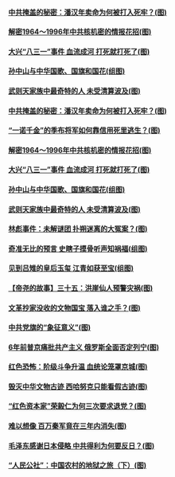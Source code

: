 #### [中共掩盖的秘密：潘汉年卖命为何被打入死牢？(图)](../pages/p6/1000090.md?t=03130306) 
#### [解密1964～1996年中共核机密的情报花招(图)](../pages/p6/1000308.md?t=03130306) 
#### [大兴“八三一”事件 血流成河 打死就打死了(图)](../pages/p6/999224.md?t=03130306) 
#### [孙中山与中华国歌、国旗和国花(组图)](../pages/p6/999997.md?t=03130306) 
#### [武则天家族中最奇特的人 未受清算波及(图)](../pages/p6/999922.md?t=03130306) 
#### [中共掩盖的秘密：潘汉年卖命为何被打入死牢？(图)](../pages/p6/1000090.md?t=03130306) 
#### [“一诺千金”的季布将军如何靠信用死里逃生？(图)](../pages/p6/1000332.md?t=03130306) 
#### [解密1964～1996年中共核机密的情报花招(图)](../pages/p6/1000308.md?t=03130306) 
#### [大兴“八三一”事件 血流成河 打死就打死了(图)](../pages/p6/999224.md?t=03130306) 
#### [孙中山与中华国歌、国旗和国花(组图)](../pages/p6/999997.md?t=03130306) 
#### [武则天家族中最奇特的人 未受清算波及(图)](../pages/p6/999922.md?t=03130306) 
#### [林彪事件：未解谜团 扑朔迷离的大冤案？(图)](../pages/p6/999106.md?t=03130306) 
#### [奇准无比的预言 史瞎子摸骨听声知祸福(组图)](../pages/p6/999853.md?t=03130306) 
#### [见到吕雉的皇后玉玺 江青如获至宝(组图)](../pages/p6/999451.md?t=03130306) 
#### [【帝尧的故事】三十五：洪崖仙人预警灾祸(图)](../pages/p6/980547.md?t=03130306) 
#### [文革抄家没收的文物国宝 落入谁之手？(图)](../pages/p6/999104.md?t=03130306) 
#### [中共党旗的“象征意义”(图)](../pages/p6/999809.md?t=03130306) 
#### [6年前普京痛批共产主义 俄罗斯全面否定列宁(图)](../pages/p6/999811.md?t=03130306) 
#### [红色恐怖：阶级斗争升温 血统论笼罩京城(图)](../pages/p6/999101.md?t=03130306) 
#### [毁灭中华文物古迹 西哈努克只能看假古迹(图)](../pages/p6/999452.md?t=03130306) 
#### [“红色资本家”荣毅仁为何三次要求退党？(图)](../pages/p6/999453.md?t=03130306) 
#### [难以想像 百万秦军竟在三年内消失(图)](../pages/p6/999927.md?t=03130306) 
#### [毛泽东感谢日本侵略 中共得利为何要反日？(图)](../pages/p6/999100.md?t=03130306) 
#### [“人民公社”：中国农村的地狱之旅（下）(图)](../pages/p6/999529.md?t=03130306) 
